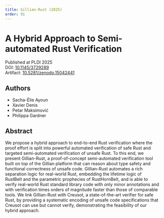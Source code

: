 ```yaml
---
title: Gillian-Rust (2025)
order: 91
---
```


# A Hybrid Approach to Semi-automated Rust Verification

Published at PLDI 2025 \
DOI: [10.1145/3729289](https://doi.org/10.1145/3729289) \
Artifact: [10.5281/zenodo.15042441](https://doi.org/10.5281/zenodo.15042441)

## Authors
- Sacha-Élie Ayoun
- Xavier Denis
- Petar Maksimović
- Philippa Gardner

## Abstract
We propose a hybrid approach to end-to-end Rust verification where the proof effort is split into powerful automated verification of safe Rust and targeted semi-automated verification of unsafe Rust.
To this end, we present Gillian-Rust, a proof-of-concept semi-automated verification tool built on top of the Gillian platform that can reason about type safety and functional correctness of unsafe code. Gillian-Rust automates a rich separation logic for real-world Rust, embedding the lifetime logic of RustBelt and the parametric prophecies of RustHornBelt, and is able to verify real-world Rust standard library code with only minor annotations and with verification times orders of magnitude faster than those of comparable tools.
We link Gillian-Rust with Creusot, a state-of-the-art verifier for safe Rust, by providing a systematic encoding of unsafe code specifications that Creusot can use but cannot verify, demonstrating the feasibility of our hybrid approach.
